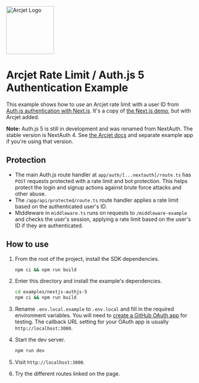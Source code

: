<a href="https://arcjet.com" target="_arcjet-home">
  <picture>
    <source media="(prefers-color-scheme: dark)" srcset="https://arcjet.com/logo/arcjet-dark-lockup-voyage-horizontal.svg">
    <img src="https://arcjet.com/logo/arcjet-light-lockup-voyage-horizontal.svg" alt="Arcjet Logo" height="128" width="auto">
  </picture>
</a>

# Arcjet Rate Limit / Auth.js 5 Authentication Example

This example shows how to use an Arcjet rate limit with a user ID from [Auth.js
authentication with Next.js](https://authjs.dev/). It's a copy of [the Next.js
demo](https://github.com/nextauthjs/next-auth/tree/5ea8b7b0f4d285e48f141dd91e518c905c9fb34e/apps/examples/nextjs),
but with Arcjet added.

**Note:** Auth.js 5 is still in development and was renamed from NextAuth. The
stable version is NextAuth 4. See [the Arcjet
docs](https://docs.arcjet.com/integrations/nextauth) and separate example app if
you're using that version.

## Protection

* The main Auth.js route handler at `app/auth/[...nextauth]/route.ts` has `POST`
  requests protected with a rate limit and bot protection. This helps protect
  the login and signup actions against brute force attacks and other abuse.
* The `/app/api/protected/route.ts` route handler applies a rate limit based on
  the authenticated user's ID.
* Middleware in `middleware.ts` runs on requests to `/middleware-example` and
  checks the user's session, applying a rate limit based on the user's ID if
  they are authenticated.

## How to use

1. From the root of the project, install the SDK dependencies.

   ```bash
   npm ci && npm run build
   ```

2. Enter this directory and install the example's dependencies.

   ```bash
   cd examples/nextjs-authjs-5
   npm ci && npm run build
   ```

3. Rename `.env.local.example` to `.env.local` and fill in the required
   environment variables. You will need to [create a GitHub OAuth
   app](https://github.com/settings/applications) for testing. The callback URL
   setting for your OAuth app is usually `http://localhost:3000`.

4. Start the dev server.

   ```bash
   npm run dev
   ```

5. Visit `http://localhost:3000`.
6. Try the different routes linked on the page.
